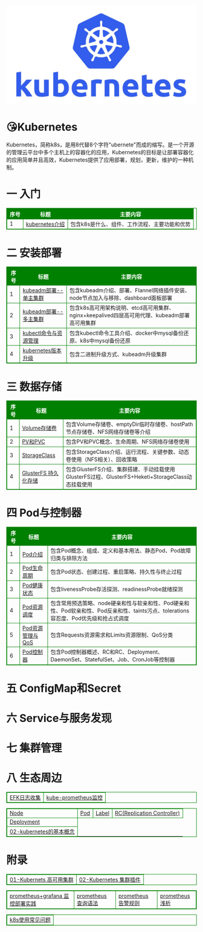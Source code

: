 ![img](assets/k8s-logo.jpeg)



# 😘Kubernetes

​		Kubernetes，简称k8s，是用8代替8个字符"ubernete"而成的缩写。是一个开源的管理云平台中多个主机上的容器化的应用，Kubernetes的目标是让部署容器化的应用简单并且高效，Kubernetes提供了应用部署，规划，更新，维护的一种机制。



# 一 入门

<!DOCTYPE html>
<html>
 <head> 
  <meta charset="utf-8" /> 
  <title>入门</title> 
  <style>
table, td, th
{
	border:1px solid green;
}
th
{
	background-color:green;
	color:white;
}
</style> 
  <table> 
   <tbody>
    <tr> 
     <th>序号</th> 
     <th>标题</th> 
     <th>主要内容</th> 
    </tr> 
    <tr> 
     <td>1</td> 
     <td><a href="概念介绍/kubernetes介绍.md">kubernetes介绍</a></td> 
     <td>包含k8s是什么、组件、工作流程、主要功能和优势</td> 
    </tr> 
   </tbody>
  </table>  


# 二 安装部署

<table cellpadding="1" border="1">
   <tbody>
    <tr> 
     <th bgcolor="green">序号</th> 
     <th bgcolor="green">标题</th> 
     <th bgcolor="green">主要内容</th> 
    </tr> 
  <tr> 
     <td>1</td> 
     <td><a href="安装部署/kubeadm部署--单主集群.md">kubeadm部署--单主集群</a></td> 
     <td>包含kubeadm介绍、部署、Flannel网络插件安装、node节点加入与移除、dashboard面板部署</td> 
    </tr>
     <tr> 
     <td>2</td> 
     <td><a href="安装部署/kubeadm部署--多主集群.md">kubeadm部署--多主集群</a></td> 
     <td>包含k8s高可用架构说明、etcd高可用集群、nginx+keepalived四层高可用代理、kubeadm部署高可用集群</td> 
    </tr>
    <tr> 
     <td>3</td> 
     <td><a href="安装部署/kubectl命令与资源管理.md">kubectl命令与资源管理</a></td> 
     <td>包含kubectl命令工具介绍、docker中mysql备份还原、k8s中mysql备份还原</td> 
    </tr>
    <tr> 
     <td>4</td> 
     <td><a href="安装部署/kubernetes版本升级.md">kubernetes版本升级</a></td> 
     <td>包含二进制升级方式、kubeadm升级集群</td> 
    </tr> 
   </tbody>
</table>




# 三 数据存储

<!DOCTYPE html>
<html>
 <head> 
  <meta charset="utf-8" /> 
  <title>数据存储</title> 
  <style>
table, td, th
{
	border:1px solid green;
}
th
{
	background-color:green;
	color:white;
}
</style> 
 </head> 
 <body> 
  <table> 
   <tbody>
    <tr> 
     <th>序号</th> 
     <th>标题</th> 
     <th>主要内容</th> 
    </tr> 
    <tr> 
     <td>1</td> 
     <td><a href="数据存储/Volume存储卷.md">Volume存储卷</a></td> 
     <td>包含Volume存储卷、emptyDir临时存储卷、hostPath节点存储卷、NFS网络存储卷等介绍</td> 
    </tr>
     <tr> 
     <td>2</td> 
     <td><a href="数据存储/PV和PVC.md">PV和PVC</a></td> 
     <td>包含PV和PVC概念、生命周期、NFS网络存储卷使用</td> 
    </tr>
    <tr> 
     <td>3</td> 
     <td><a href="数据存储/StorageClass.md">StorageClass</a></td> 
     <td>包含StorageClass介绍、运行流程、关键参数、动态卷使用（NFS相关）、回收策略</td> 
    </tr>
    <tr> 
     <td>4</td> 
     <td><a href="数据存储/GlusterFS持久化存储.md">GlusterFS 持久化存储</a></td> 
     <td>包含GlusterFS介绍、集群搭建、手动挂载使用GlusterFS过程、GlusterFS+Heketi+StorageClass动态挂载使用</td> 
    </tr> 
   </tbody>
  </table>  
 </body>
</html>





# 四 Pod与控制器

<!DOCTYPE html>
<html>
 <head> 
  <meta charset="utf-8" /> 
  <title>Pod与控制器</title> 
  <style>
table, td, th
{
	border:1px solid green;
}
th
{
	background-color:green;
	color:white;
}
</style> 
 </head> 
 <body> 
  <table> 
   <tbody>
    <tr> 
     <th>序号</th> 
     <th>标题</th> 
     <th>主要内容</th> 
    </tr> 
    <tr> 
     <td>1</td> 
     <td><a href="Pod与控制器/Pod介绍.md">Pod介绍</a></td> 
     <td>包含Pod概念、组成、定义和基本用法、静态Pod、Pod故障归类与排除方法</td> 
    </tr>
     <tr> 
     <td>2</td> 
     <td><a href="Pod与控制器/Pod生命周期.md">Pod生命周期</a></td> 
     <td>包含Pod状态、创建过程、重启策略、持久性与终止过程</td> 
    </tr>
    <tr> 
     <td>3</td> 
     <td><a href="Pod与控制器/Pod健康状态.md">Pod健康状态</a></td> 
     <td>包含livenessProbe存活探测、readinessProbe就绪探测</td> 
    </tr>
    <tr> 
     <td>4</td> 
     <td><a href="Pod与控制器/Pod资源调度.md">Pod资源调度</a></td> 
     <td>包含常用预选策略、node硬亲和性与软亲和性、Pod硬亲和性、Pod软亲和性、Pod反亲和性、taints污点、tolerations容忍度、Pod优先级和抢占式调度</td> 
    </tr>
	<tr> 
     <td>5</td> 
     <td><a href="Pod与控制器/Pod资源管理与QoS.md">Pod资源管理与QoS</a></td> 
     <td>包含Requests资源需求和Limits资源限制、QoS分类</td> 
    </tr>
    <tr> 
     <td>6</td> 
     <td><a href="Pod与控制器/Pod控制器.md">Pod控制器</a></td> 
     <td>包含Pod控制器概述、RC和RC、Deployment、DaemonSet、StatefulSet、Job、CronJob等控制器</td> 
    </tr> 
   </tbody>
  </table>  
 </body>
</html>





# 五 ConfigMap和Secret



# 六 Service与服务发现



# 七 集群管理



# 八 生态周边

<table border="0">
<tr>
   <td><a href="生态周边/EFK日志收集.md">EFK日志收集</a></td>
   <td><a href="生态周边/kube-prometheus监控.md">kube-prometheus监控</a></td>
</tr>
</table>





<table border="0">
<tr>
   <td><a href="Kubernetes学习/Node.md">Node</a></td>
   <td><a href="Kubernetes学习/Pod.md">Pod</a></td>
   <td><a href="Kubernetes学习/Label.md">Label</a></td>
   <td><a href="Kubernetes学习/RC(Replication Co.mdntroller).md">RC(Replication Controller)</a></td>
</tr>
<tr>
   <td><a href="Kubernetes学习/Deployment.md">Deployment</a></td>
</tr>
<tr>
   <td><a href="Kubernetes学习/02-kubernetes的基本概念.md">02-kubernetes的基本概念</a></td>
</tr>
</table>


# 附录

<table border="0">
    <tr>
        <td><a href="附录/01-Kubernets高可用集群.md">01-Kubernets 高可用集群</a></td>
        <td><a href="附录/02-Kubernetes集群插件.md">02-Kubernetes 集群插件</a></td>
    </tr>
</table>
<table border="0">
    <tr>
    <td><a href="附录/promethues/prometheus+grafana监控部署实践.md">prometheus+grafana 监控部署实践</a></td>
    <td><a href="附录/promethues/prometheus查询语法.md">prometheus 查询语法</a></td>
    <td><a href="附录/promethues/prometheus告警规则.md">prometheus 告警规则</a></td>
    <td><a href="附录/promethues/prometheus浅析.md">prometheus 浅析</a></td>
    </tr>
</table>       
<table border="0">
    <tr>
        <td><a href="k8s使用常见问题.md">k8s使用常见问题</a></td>
    </tr>
</table>    










